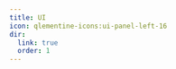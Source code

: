 ```yaml
---
title: UI
icon: qlementine-icons:ui-panel-left-16
dir:
  link: true
  order: 1
---
```


<div class="catalog-display-container">
  <Catalog base="/general/ui/"/>
</div>
